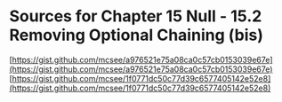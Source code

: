 # Sources for Chapter 15 Null - 15.2 Removing Optional Chaining (bis)

[https://gist.github.com/mcsee/a976521e75a08ca0c57cb0153039e67e](https://gist.github.com/mcsee/a976521e75a08ca0c57cb0153039e67e)
[https://gist.github.com/mcsee/1f0771dc50c77d39c6577405142e52e8](https://gist.github.com/mcsee/1f0771dc50c77d39c6577405142e52e8)